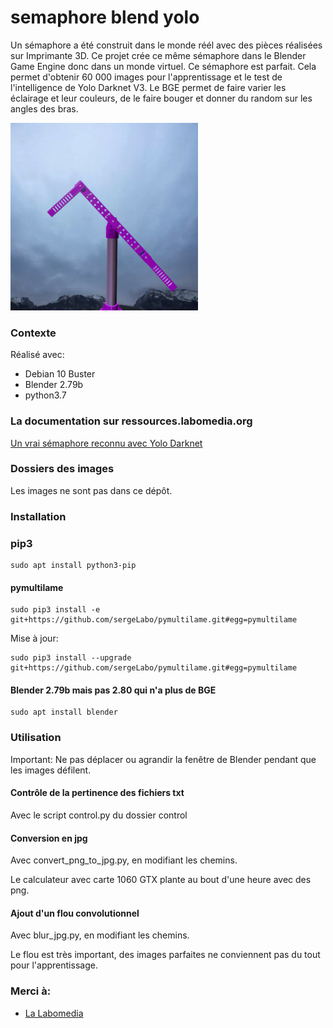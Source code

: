 # semaphore blend yolo

Un sémaphore a été construit dans le monde réél avec des pièces réalisées sur Imprimante 3D.
Ce projet crée ce même sémaphore dans le Blender Game Engine donc dans un monde virtuel. Ce sémaphore est parfait.
Cela permet d'obtenir 60 000 images pour l'apprentissage et le test de l'intelligence de Yolo Darknet V3.
Le BGE permet de faire varier les éclairage et leur couleurs, de le faire bouger et donner du random sur les angles des bras.


<img src="/doc/shot_106_y.png" width="300" height="300">

### Contexte

Réalisé avec:

* Debian 10 Buster
* Blender 2.79b
* python3.7


### La documentation sur ressources.labomedia.org

[Un vrai sémaphore reconnu avec Yolo Darknet](https://ressources.labomedia.org/y/yolo_darknet_avec_un_vrai_semaphore)

### Dossiers des images

Les images ne sont pas dans ce dépôt.

### Installation

### pip3

~~~text
sudo apt install python3-pip
~~~

#### pymultilame

~~~text
sudo pip3 install -e git+https://github.com/sergeLabo/pymultilame.git#egg=pymultilame
~~~

Mise à jour:
~~~text
sudo pip3 install --upgrade git+https://github.com/sergeLabo/pymultilame.git#egg=pymultilame
~~~

#### Blender 2.79b mais pas 2.80 qui n'a plus de BGE

~~~text
sudo apt install blender
~~~

### Utilisation

Important: Ne pas déplacer ou agrandir la fenêtre de Blender pendant que les
images défilent.

#### Contrôle de la pertinence des fichiers txt
Avec le script control.py du dossier control

#### Conversion en jpg

Avec convert_png_to_jpg.py, en modifiant les chemins.

Le calculateur avec carte 1060 GTX plante au bout d'une heure avec des png.

#### Ajout d'un flou convolutionnel

Avec blur_jpg.py, en modifiant les chemins.

Le flou est très important, des images parfaites ne conviennent pas du tout pour  l'apprentissage.


### Merci à:

* [La Labomedia](https://ressources.labomedia.org)
